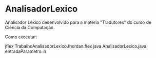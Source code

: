 # AnalisadorLexico

Analisador Léxico desenvolvido para a matéria "Tradutores" do curso de Ciência da Computação. 

Como executar:

jflex TrabalhoAnalisadorLexicoJhordan.flex
java AnalisadorLexico.java entradaParametro.in
